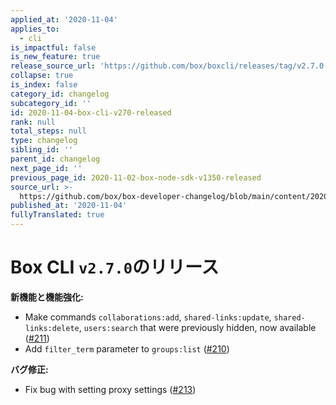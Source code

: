 ```yaml
---
applied_at: '2020-11-04'
applies_to:
  - cli
is_impactful: false
is_new_feature: true
release_source_url: 'https://github.com/box/boxcli/releases/tag/v2.7.0'
collapse: true
is_index: false
category_id: changelog
subcategory_id: ''
id: 2020-11-04-box-cli-v270-released
rank: null
total_steps: null
type: changelog
sibling_id: ''
parent_id: changelog
next_page_id: ''
previous_page_id: 2020-11-02-box-node-sdk-v1350-released
source_url: >-
  https://github.com/box/box-developer-changelog/blob/main/content/2020/11-04-box-cli-v270-released.md
published_at: '2020-11-04'
fullyTranslated: true
---
```

# Box CLI `v2.7.0`のリリース

**新機能と機能強化:**

* Make commands `collaborations:add`, `shared-links:update`, `shared-links:delete`, `users:search` that were previously hidden, now available ([#211][1])
* Add `filter_term` parameter to `groups:list` ([#210][2])

**バグ修正:**

* Fix bug with setting proxy settings ([#213][3])

[1]: https://github.com/box/boxcli/issues/211

[2]: https://github.com/box/boxcli/issues/210

[3]: https://github.com/box/boxcli/issues/213
